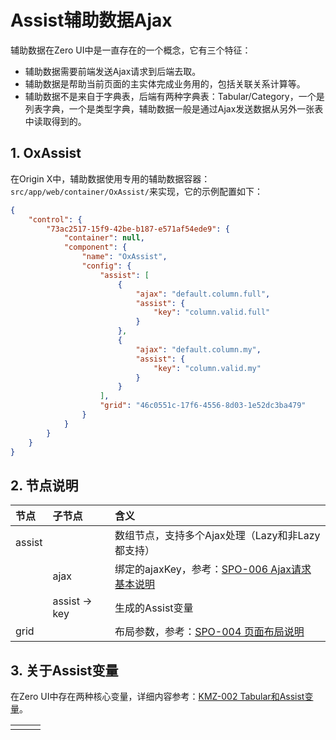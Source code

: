 # Assist辅助数据Ajax

辅助数据在Zero UI中是一直存在的一个概念，它有三个特征：

* 辅助数据需要前端发送Ajax请求到后端去取。
* 辅助数据是帮助当前页面的主实体完成业务用的，包括关联关系计算等。
* 辅助数据不是来自于字典表，后端有两种字典表：Tabular/Category，一个是列表字典，一个是类型字典，辅助数据一般是通过Ajax发送数据从另外一张表中读取得到的。

## 1. OxAssist

在Origin X中，辅助数据使用专用的辅助数据容器：`src/app/web/container/OxAssist/`来实现，它的示例配置如下：

```json
{
    "control": {
        "73ac2517-15f9-42be-b187-e571af54ede9": {
            "container": null,
            "component": {
                "name": "OxAssist",
                "config": {
                    "assist": [
                        {
                            "ajax": "default.column.full",
                            "assist": {
                                "key": "column.valid.full"
                            }
                        },
                        {
                            "ajax": "default.column.my",
                            "assist": {
                                "key": "column.valid.my"
                            }
                        }
                    ],
                    "grid": "46c0551c-17f6-4556-8d03-1e52dc3ba479"
                }
            }
        }
    }
}
```

## 2. 节点说明

| 节点 | 子节点 | 含义 |
| :--- | :--- | :--- |
| assist |  | 数组节点，支持多个Ajax处理（Lazy和非Lazy都支持） |
|  | ajax | 绑定的ajaxKey，参考：[SPO-006 Ajax请求基本说明](/specification/3-origin-xgui-fan/spo-006-ajaxqing-qiu-ji-ben-shuo-ming.html) |
|  | assist -&gt; key | 生成的Assist变量 |
| grid |  | 布局参数，参考：[SPO-004 页面布局说明](/specification/3-origin-xgui-fan/spo-004-ye-mian-bu-ju-shuo-ming.html) |

## 3. 关于Assist变量

在Zero UI中存在两种核心变量，详细内容参考：[KMZ-002 Tabular和Assist变量](/uniform-documentation/zerohe-xin-li-lun/kmz-002-tabularhe-assist-bian-liang.html)。

|  |  |  |
| :--- | :--- | :--- |
|  |  |  |




